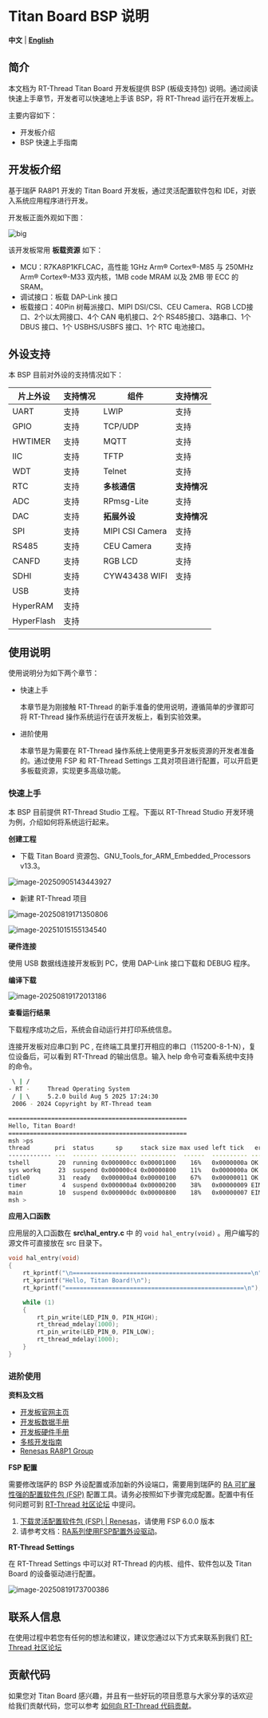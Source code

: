 # Titan Board BSP 说明

**中文** | [**English**](./README.md)

## 简介

本文档为 RT-Thread Titan Board 开发板提供 BSP (板级支持包) 说明。通过阅读快速上手章节，开发者可以快速地上手该 BSP，将 RT-Thread 运行在开发板上。

主要内容如下：

- 开发板介绍
- BSP 快速上手指南

## 开发板介绍

基于瑞萨 RA8P1 开发的 Titan Board 开发板，通过灵活配置软件包和 IDE，对嵌入系统应用程序进行开发。

开发板正面外观如下图：

![big](figures/big.png)

该开发板常用 **板载资源** 如下：

- MCU：R7KA8P1KFLCAC，高性能 1GHz Arm® Cortex®-M85 与 250MHz Arm® Cortex®-M33 双内核，1MB code MRAM 以及 2MB 带 ECC 的 SRAM。
- 调试接口：板载 DAP-Link 接口
- 板载接口：40Pin 树莓派接口、MIPI DSI/CSI、CEU Camera、RGB LCD接口、2个以太网接口、4个 CAN 电机接口、2个 RS485接口、3路串口、1个 DBUS 接口、1个 USBHS/USBFS 接口、1个 RTC 电池接口。

## 外设支持

本 BSP 目前对外设的支持情况如下：

| **片上外设** | **支持情况** | **组件** | **支持情况**  |
| ------------ | ------------ | -------- | ------------ |
| UART         | 支持         | LWIP     | 支持         |
| GPIO         | 支持         | TCP/UDP  | 支持         |
| HWTIMER      | 支持         | MQTT     | 支持         |
| IIC          | 支持         | TFTP     | 支持         |
| WDT          | 支持         | Telnet | 支持 |
| RTC          | 支持         | **多核通信** | **支持情况** |
| ADC          | 支持         | RPmsg-Lite | 支持 |
| DAC          | 支持         | **拓展外设** | **支持情况** |
| SPI          | 支持         | MIPI CSI Camera | 支持 |
| RS485 | 支持 | CEU Camera | 支持 |
| CANFD | 支持 | RGB LCD | 支持 |
| SDHI | 支持 | CYW43438 WIFI | 支持 |
| USB | 支持 | | |
| HyperRAM | 支持 | | |
| HyperFlash | 支持 | | |

## 使用说明

使用说明分为如下两个章节：

- 快速上手

  本章节是为刚接触 RT-Thread 的新手准备的使用说明，遵循简单的步骤即可将 RT-Thread 操作系统运行在该开发板上，看到实验效果。
- 进阶使用

  本章节是为需要在 RT-Thread 操作系统上使用更多开发板资源的开发者准备的。通过使用 FSP 和 RT-Thread Settings 工具对项目进行配置，可以开启更多板载资源，实现更多高级功能。

### 快速上手

本 BSP 目前提供 RT-Thread Studio 工程。下面以 RT-Thread Studio 开发环境为例，介绍如何将系统运行起来。

**创建工程**

* 下载 Titan Board 资源包、GNU_Tools_for_ARM_Embedded_Processors v13.3。

![image-20250905143443927](figures/image-20250905143443927.png)

* 新建 RT-Thread 项目

![image-20250819171350806](figures/image-20250819171350806.png)

![image-20251015155134540](figures/image-20251015155134540.png)

**硬件连接**

使用 USB 数据线连接开发板到 PC，使用 DAP-Link 接口下载和 DEBUG 程序。

**编译下载**

![image-20250819172013186](figures/image-20250819172013186.png)

**查看运行结果**

下载程序成功之后，系统会自动运行并打印系统信息。

连接开发板对应串口到 PC , 在终端工具里打开相应的串口（115200-8-1-N），复位设备后，可以看到 RT-Thread 的输出信息。输入 help 命令可查看系统中支持的命令。

```bash
 \ | /
- RT -     Thread Operating System
 / | \     5.2.0 build Aug 5 2025 17:24:30
 2006 - 2024 Copyright by RT-Thread team

==================================================
Hello, Titan Board!
==================================================
msh >ps
thread       pri  status      sp     stack size max used left tick   error  tcb addr
------------ ---  ------- ---------- ----------  ------  ---------- ------- ----------
tshell        20  running 0x000000cc 0x00001000    16%   0x0000000a OK      0x22022568
sys workq     23  suspend 0x000000c4 0x00000800    11%   0x0000000a OK      0x22021a60
tidle0        31  ready   0x000000a4 0x00000100    67%   0x00000011 OK      0x220203c8
timer          4  suspend 0x000000a4 0x00000200    38%   0x00000009 EINTRPT 0x22020818
main          10  suspend 0x000000dc 0x00000800    18%   0x00000007 EINTRPT 0x22021128
msh >
```

**应用入口函数**

应用层的入口函数在 **src\hal_entry.c** 中 的 `void hal_entry(void)` 。用户编写的源文件可直接放在 src 目录下。

```c
void hal_entry(void)
{
    rt_kprintf("\n==================================================\n");
    rt_kprintf("Hello, Titan Board!\n");
    rt_kprintf("==================================================\n");

    while (1)
    {
        rt_pin_write(LED_PIN_0, PIN_HIGH);
        rt_thread_mdelay(1000);
        rt_pin_write(LED_PIN_0, PIN_LOW);
        rt_thread_mdelay(1000);
    }
}
```

### 进阶使用

**资料及文档**

- [开发板官网主页](https://www.rt-thread.org/document/site/#/rt-thread-version/rt-thread-standard/hw-board/ra8p1-titan-board/ra8p1-titan-board)
- [开发板数据手册](https://www.renesas.cn/zh/document/dst/25574255?r=25574019)
- [开发板硬件手册](https://www.renesas.cn/zh/document/mah/25574257?r=25574019)
- [多核开发指南](https://www.renesas.cn/zh/document/apn/developing-ra8-dual-core-mcu?r=25574019)
- [Renesas RA8P1 Group](https://www.renesas.cn/zh/document/fly/renesas-ra8p1-group?r=25574019)

**FSP 配置**

需要修改瑞萨的 BSP 外设配置或添加新的外设端口，需要用到瑞萨的 [RA 可扩展性强的配置软件包 (FSP)](https://www.renesas.cn/zh/software-tool/flexible-software-package-fsp?queryID=c20a16b5f7f3866713b62c7acb07f2fc) 配置工具。请务必按照如下步骤完成配置。配置中有任何问题可到 [RT-Thread 社区论坛](https://club.rt-thread.org/) 中提问。

1. [下载灵活配置软件包 (FSP) | Renesas](https://github.com/renesas/fsp/releases/download/v6.0.0/setup_fsp_v6_0_0_rasc_v2025-04.1.exe)，请使用 FSP 6.0.0 版本
2. 请参考文档：[RA系列使用FSP配置外设驱动](https://www.rt-thread.org/document/site/#/rt-thread-version/rt-thread-standard/tutorial/make-bsp/renesas-ra/RA系列使用FSP配置外设驱动?id=ra系列使用-fsp-配置外设驱动)。

**RT-Thread Settings**

在 RT-Thread Settings 中可以对 RT-Thread 的内核、组件、软件包以及 Titan Board 的设备驱动进行配置。

![image-20250819173700386](figures/image-20250819173700386.png)

## 联系人信息

在使用过程中若您有任何的想法和建议，建议您通过以下方式来联系到我们  [RT-Thread 社区论坛](https://club.rt-thread.org/)

## 贡献代码

如果您对 Titan Board 感兴趣，并且有一些好玩的项目愿意与大家分享的话欢迎给我们贡献代码，您可以参考 [如何向 RT-Thread 代码贡献](https://www.rt-thread.org/document/site/#/rt-thread-version/rt-thread-standard/development-guide/github/github)。
